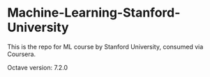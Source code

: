 # Machine-Learning-Stanford-University
This is the repo for ML course by Stanford University, consumed via Coursera.

Octave version:
7.2.0
